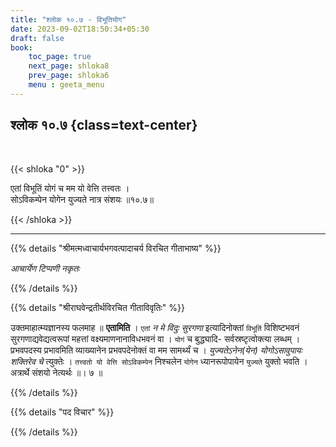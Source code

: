 ```yaml
---
title: "श्लोक १०.७ - विभूतियोग"
date: 2023-09-02T18:50:34+05:30
draft: false
book:
    toc_page: true
    next_page: shloka8
    prev_page: shloka6
    menu : geeta_menu
---
```




## श्लोक १०.७ {class=text-center}

<br/>

{{< shloka  "0"  >}}

एतां विभूतिं योगं च मम यो वेत्ति तत्त्वतः ।   
सोऽविकम्पेन योगेन युज्यते नात्र संशयः ॥१०.७॥   

{{< /shloka >}}

---


{{% details "श्रीमत्मध्वाचार्यभगवत्पादाचर्य विरचित  गीताभाष्य" %}}

*आचार्येण टिप्पणी नकृतः* 

{{% /details %}}



{{% details "श्रीराघवेन्द्रतीर्थविरचित गीताविवृतिः" %}}

उक्तमाहात्म्यज्ञानस्य फलमाह ॥ **एतामिति** । `एतां` 
*न मे विदुः सुरगणा* इत्यादिनोक्तां `विभूतिं` 
विशिष्टभवनं सुरगणाद्यवेद्यत्वरूपां महत्तां
वक्ष्यमाणनानाविधभवनं वा । `योगं` च 
बुद्ध्यादि- सर्वस्रष्टृत्वोक्त्या लब्धम्‌ ।
प्रभवपदस्य प्रभावमिति व्याख्यानेन प्रभवपदेनोक्तं वा 
मम सामर्थ्यं च ।
*युज्यतेऽनेन(येन) योगोऽसावुपायः शक्तिरेव चे*  त्युक्तेः । 
`तत्त्वतो यो वेत्ति सोऽविकम्पेन` निश्चलेन `योगेन` 
ध्यानरूपोपायेन `युज्यते` युक्तो
भवति । अत्रार्थे संशयो नेत्यर्थः ॥। ७ ॥

{{% /details %}}



{{% details "पद विचार" %}}


{{% /details %}}
